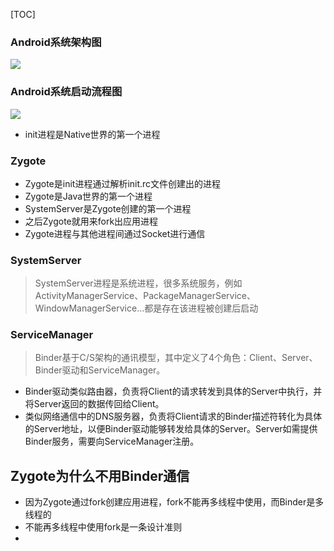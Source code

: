 [TOC]
### Android系统架构图
![](https://gitee.com/hysbtr/pic/raw/master/android_system_structure.png)

### Android系统启动流程图
![](https://gitee.com/hysbtr/pic/raw/master/android_system_launch_process.png)

* init进程是Native世界的第一个进程

### Zygote
* Zygote是init进程通过解析init.rc文件创建出的进程
* Zygote是Java世界的第一个进程
* SystemServer是Zygote创建的第一个进程
* 之后Zygote就用来fork出应用进程
* Zygote进程与其他进程间通过Socket进行通信

### SystemServer
> SystemServer进程是系统进程，很多系统服务，例如ActivityManagerService、PackageManagerService、WindowManagerService…都是存在该进程被创建后启动

### ServiceManager
> Binder基于C/S架构的通讯模型，其中定义了4个角色：Client、Server、Binder驱动和ServiceManager。

* Binder驱动类似路由器，负责将Client的请求转发到具体的Server中执行，并将Server返回的数据传回给Client。
* 类似网络通信中的DNS服务器，负责将Client请求的Binder描述符转化为具体的Server地址，以便Binder驱动能够转发给具体的Server。Server如需提供Binder服务，需要向ServiceManager注册。

## Zygote为什么不用Binder通信
* 因为Zygote通过fork创建应用进程，fork不能再多线程中使用，而Binder是多线程的
* 不能再多线程中使用fork是一条设计准则
* 